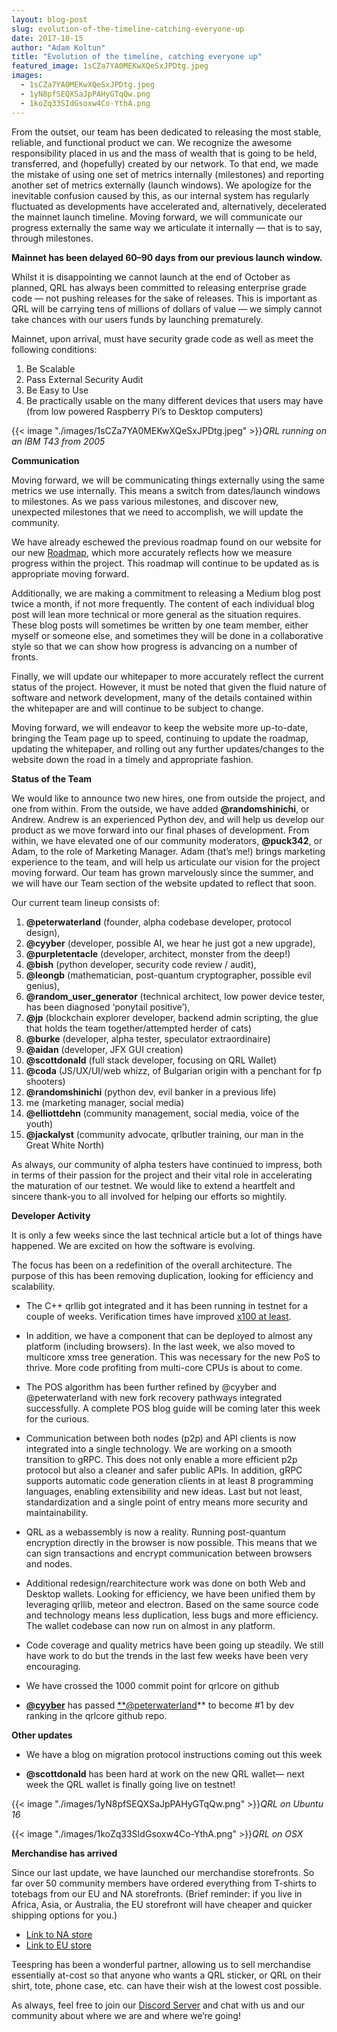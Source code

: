 ```yaml
---
layout: blog-post
slug: evolution-of-the-timeline-catching-everyone-up
date: 2017-10-15
author: "Adam Koltun"
title: "Evolution of the timeline, catching everyone up"
featured_image: 1sCZa7YA0MEKwXQeSxJPDtg.jpeg
images:
  - 1sCZa7YA0MEKwXQeSxJPDtg.jpeg
  - 1yN8pfSEQXSaJpPAHyGTqQw.png
  - 1koZq33SIdGsoxw4Co-YthA.png
---
```


From the outset, our team has been dedicated to releasing the most stable, reliable, and functional product we can. We recognize the awesome responsibility placed in us and the mass of wealth that is going to be held, transferred, and (hopefully) created by our network. To that end, we made the mistake of using one set of metrics internally (milestones) and reporting another set of metrics externally (launch windows). We apologize for the inevitable confusion caused by this, as our internal system has regularly fluctuated as developments have accelerated and, alternatively, decelerated the mainnet launch timeline. Moving forward, we will communicate our progress externally the same way we articulate it internally — that is to say, through milestones.

**Mainnet has been delayed 60–90 days from our previous launch window.**

Whilst it is disappointing we cannot launch at the end of October as planned, QRL has always been committed to releasing enterprise grade code — not pushing releases for the sake of releases. This is important as QRL will be carrying tens of millions of dollars of value — we simply cannot take chances with our users funds by launching prematurely.

Mainnet, upon arrival, must have security grade code as well as meet the following conditions:

1. Be Scalable
1. Pass External Security Audit
1. Be Easy to Use
1. Be practically usable on the many different devices that users may have (from low powered Raspberry Pi’s to Desktop computers)

{{< image "./images/1sCZa7YA0MEKwXQeSxJPDtg.jpeg" >}}*QRL running on an IBM T43 from 2005*

**Communication**

Moving forward, we will be communicating things externally using the same metrics we use internally. This means a switch from dates/launch windows to milestones. As we pass various milestones, and discover new, unexpected milestones that we need to accomplish, we will update the community.

We have already eschewed the previous roadmap found on our website for our new [Roadmap](https://theqrl.org/roadmap.html), which more accurately reflects how we measure progress within the project. This roadmap will continue to be updated as is appropriate moving forward.

Additionally, we are making a commitment to releasing a Medium blog post twice a month, if not more frequently. The content of each individual blog post will lean more technical or more general as the situation requires. These blog posts will sometimes be written by one team member, either myself or someone else, and sometimes they will be done in a collaborative style so that we can show how progress is advancing on a number of fronts.

Finally, we will update our whitepaper to more accurately reflect the current status of the project. However, it must be noted that given the fluid nature of software and network development, many of the details contained within the whitepaper are and will continue to be subject to change.

Moving forward, we will endeavor to keep the website more up-to-date, bringing the Team page up to speed, continuing to update the roadmap, updating the whitepaper, and rolling out any further updates/changes to the website down the road in a timely and appropriate fashion.

**Status of the Team**

We would like to announce two new hires, one from outside the project, and one from within. From the outside, we have added **@randomshinichi**, or Andrew. Andrew is an experienced Python dev, and will help us develop our product as we move forward into our final phases of development. From within, we have elevated one of our community moderators, **@puck342**, or Adam, to the role of Marketing Manager. Adam (that’s me!) brings marketing experience to the team, and will help us articulate our vision for the project moving forward. Our team has grown marvelously since the summer, and we will have our Team section of the website updated to reflect that soon.

Our current team lineup consists of:

1. **@peterwaterland** (founder, alpha codebase developer, protocol design),
1. **@cyyber** (developer, possible AI, we hear he just got a new upgrade),
1. **@purpletentacle** (developer, architect, monster from the deep!)
1. **@bish** (python developer, security code review / audit),
1. **@leongb** (mathematician, post-quantum cryptographer, possible evil genius),
1. **@random_user_generator** (technical architect, low power device tester, has been diagnosed ‘ponytail positive’),
1. **@jp** (blockchain explorer developer, backend admin scripting, the glue that holds the team together/attempted herder of cats)
1. **@burke** (developer, alpha tester, speculator extraordinaire)
1. **@aidan** (developer, JFX GUI creation)
1. **@scottdonald** (full stack developer, focusing on QRL Wallet)
1. **@coda** (JS/UX/UI/web whizz, of Bulgarian origin with a penchant for fp shooters)
1. **@randomshinichi** (python dev, evil banker in a previous life)
1. me (marketing manager, social media)
1. **@elliottdehn** (community management, social media, voice of the youth)
1. **@jackalyst** (community advocate, qrlbutler training, our man in the Great White North)

As always, our community of alpha testers have continued to impress, both in terms of their passion for the project and their vital role in accelerating the maturation of our testnet. We would like to extend a heartfelt and sincere thank-you to all involved for helping our efforts so mightily.

**Developer Activity**

It is only a few weeks since the last technical article but a lot of things have happened. We are excited on how the software is evolving.

The focus has been on a redefinition of the overall architecture. The purpose of this has been removing duplication, looking for efficiency and scalability.

* The C++ qrllib got integrated and it has been running in testnet for a couple of weeks. Verification times have improved [x100 at least](/blog/qrl-improvements-i).

* In addition, we have a component that can be deployed to almost any platform (including browsers). In the last week, we also moved to multicore xmss tree generation. This was necessary for the new PoS to thrive. More code profiting from multi-core CPUs is about to come.

* The POS algorithm has been further refined by @cyyber and @peterwaterland with new fork recovery pathways integrated successfully. A complete POS blog guide will be coming later this week for the curious.

* Communication between both nodes (p2p) and API clients is now integrated into a single technology. We are working on a smooth transition to gRPC. This does not only enable a more efficient p2p protocol but also a cleaner and safer public APIs. In addition, gRPC supports automatic code generation clients in at least 8 programming languages, enabling extensibility and new ideas. Last but not least, standardization and a single point of entry means more security and maintainability.

* QRL as a webassembly is now a reality. Running post-quantum encryption directly in the browser is now possible. This means that we can sign transactions and encrypt communication between browsers and nodes.

* Additional redesign/rearchitecture work was done on both Web and Desktop wallets. Looking for efficiency, we have been unified them by leveraging qrllib, meteor and electron. Based on the same source code and technology means less duplication, less bugs and more efficiency. The wallet codebase can now run on almost in any platform.

* Code coverage and quality metrics have been going up steadily. We still have work to do but the trends in the last few weeks have been very encouraging.

* We have crossed the 1000 commit point for qrlcore on github

* **[@cyyber](http://twitter.com/cyyber)** has passed [**@peterwaterland](http://twitter.com/peterwaterland)** to become #1 by dev ranking in the qrlcore github repo.

**Other updates**

* We have a blog on migration protocol instructions coming out this week

* **@scottdonald** has been hard at work on the new QRL wallet— next week the QRL wallet is finally going live on testnet!

{{< image "./images/1yN8pfSEQXSaJpPAHyGTqQw.png" >}}*QRL on Ubuntu 16*

{{< image "./images/1koZq33SIdGsoxw4Co-YthA.png" >}}*QRL on OSX*

**Merchandise has arrived**

Since our last update, we have launched our merchandise storefronts. So far over 50 community members have ordered everything from T-shirts to totebags from our EU and NA storefronts. (Brief reminder: if you live in Africa, Asia, or Australia, the EU storefront will have cheaper and quicker shipping options for you.)

* [Link to NA store](https://teespring.com/stores/quantum-resistant-ledger-na-2)
* [Link to EU store](https://teespring.com/stores/quantum-resistant-ledger-eu)

Teespring has been a wonderful partner, allowing us to sell merchandise essentially at-cost so that anyone who wants a QRL sticker, or QRL on their shirt, tote, phone case, etc. can have their wish at the lowest cost possible.

As always, feel free to join our [Discord Server](https://discord.gg/BheKAZb) and chat with us and our community about where we are and where we’re going!